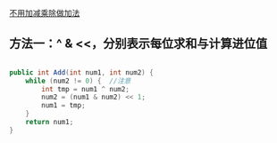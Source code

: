 [不用加减乘除做加法](https://www.nowcoder.com/practice/59ac416b4b944300b617d4f7f111b215?tpId=13&tqId=11201&tPage=1&rp=1&ru=/ta/coding-interviews&qru=/ta/coding-interviews/question-ranking&from=cyc_github)

## 方法一：^ & <<，分别表示每位求和与计算进位值

```java

public int Add(int num1, int num2) {
    while (num2 != 0) {  //注意
        int tmp = num1 ^ num2;
        num2 = (num1 & num2) << 1;
        num1 = tmp;
    }
    return num1;
}

```
